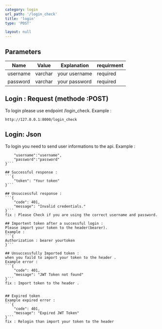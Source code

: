 ```yaml
---
category: login
url_path: '/login_check'
title: 'login'
type: 'POST'

layout: null
---
```

## Parameters

| Name  | Value   | Explanation    | requirment |
|-------------|-------------|-------------|-------------|
| username            |varchar| your username | required |
| password      |varchar| your password  | required |

## Login : Request (methode :POST)
To login please use endpoint /login_check.
Example :
```
http://127.0.0.1:8000/login_check
```
## Login: Json
To login you need to send user informations to the api.
Example :
```{
    "username":"username",
    "password":"password"
}```

## Successful response :
```{
    "token": "Your token"
}```

## Unsuccessful response :
```{
    "code": 401,
    "message": "Invalid credentials."
}```
fix : Please Check if you are using the correct username and password.

## Importent token after a successful login :
Please import your token to the header(bearer).
Example :
```{
Authorization : bearer yourtoken
}```
 
## Unsuccessfully Imported token :
when you faild to import your token to the header .
Example error :
```{
    "code": 401,
    "message": "JWT Token not found"
}``` 
fix : Import token to the header .


## Expired token
Example expired error :
```{
    "code": 401,
    "message": "Expired JWT Token"
}``` 
fix : Relogin than import your token to the header
